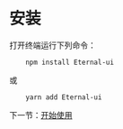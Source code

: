 # 安装

打开终端运行下列命令：

```
    npm install Eternal-ui
```
或
```
    yarn add Eternal-ui
```

下一节：[开始使用](#/doc/get-started)